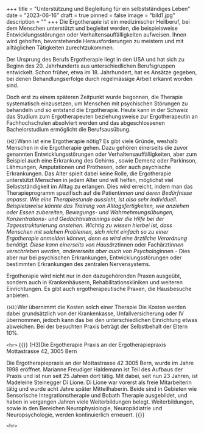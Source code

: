 +++
title = "Unterstützung und Begleitung für ein selbstständiges Leben"
date = "2023-06-16"
draft = true
pinned = false
image = "bild1.jpg"
description = ""
+++
Die Ergotherapie ist ein medizinischer Heilberuf, bei dem Menschen unterstützt und begleitet werden, die beispielsweise Entwicklungsstörungen oder Verhaltensauffälligkeiten aufweisen. Ihnen wird geholfen, bevorstehende Herausforderungen zu meistern und mit alltäglichen Tätigkeiten zurechtzukommen.  

Der Ursprung des Berufs Ergotherapie liegt in den USA und hat sich zu Beginn des 20. Jahrhunderts aus unterschiedlichen Berufsgruppen entwickelt. Schon früher, etwa im 18. Jahrhundert, hat es Ansätze gegeben, bei denen Behandlungserfolge durch regelmässige Arbeit erkannt worden sind.  

Doch erst zu einem späteren Zeitpunkt wurde begonnen, die Therapie systematisch einzusetzen, um Menschen mit psychischen Störungen zu behandeln und so entstand die Ergotherapie. Heute kann in der Schweiz das Studium zum Ergotherapeuten beziehungsweise zur Ergotherapeutin an Fachhochschulen absolviert werden und das abgeschlossenen Bachelorstudium ermöglicht die Berufsausübung.  

`(H2)`Wann ist eine Ergotherapie nötig? 
Es gibt viele Gründe, weshalb Menschen in die Ergotherapie gehen. Dazu gehören einerseits die zuvor genannten Entwicklungsstörungen oder Verhaltensauffälligkeiten, aber zum Beispiel auch eine Erkrankung des Gehirns , sowie Demenz oder Parkinson, Lähmungen, Amputationen und Prothesen, oder auch psychische Erkrankungen. Das Alter spielt dabei keine Rolle, die Ergotherapie unterstützt Menschen in jedem Alter und will helfen, möglichst viel Selbstständigkeit im Alltag zu erlangen. Dies wird erreicht, indem man das Therapieprogramm spezifisch auf die Patient*innen und deren Bedürfnisse anpasst. Wie eine Therapiestunde aussieht, ist also sehr individuell. Beispielsweise könnte das Training von Alltagsfertigkeiten, wie anziehen oder Essen zubereiten, Bewegungs- und Wahrnehmungsübungen, Konzentrations- und Gedächtnistrainings oder die Hilfe bei der Tagesstrukturierung anstehen. Wichtig zu wissen hierbei ist, dass Menschen mit solchen Problemen, sich nicht einfach so zu einer Ergotherapie anmelden können, denn es wird eine ärztliche Verordnung benötigt. Diese kann einerseits von Hausärzt*innen oder Fachärzt*innen verschrieben werden, andererseits aber auch von Psycholog*innen - Dies aber nur bei psychischen Erkrankungen, Entwicklungsstörungen oder bestimmten Erkrankungen des zentralen Nervensystems.  

Ergotherapie wird nicht nur in den dazugehörenden Praxen ausgeübt, sondern auch in Krankenhäusern, Rehabilitationskliniken und weiteren Einrichtungen. Es gibt auch ergotherapeutische Praxen, die Hausbesuche anbieten. 

`(H3)`Wer übernimmt die Kosten solch einer Therapie
Die Kosten werden dabei grundsätzlich von der Krankenkasse, Unfallversicherung oder IV übernommen, jedoch kann das bei den unterschiedlichen Einrichtung etwas abweichen. Bei der besuchten Praxis beträgt der Selbstbehalt der Eltern 10%. 

`<hr>`
{{<box>}} (H3)Die Ergotherapie Praxis an der Ergotherapiepraxis Mottastrasse 42, 3005 Bern  

Die Ergotherapiepraxis an der Mottastrasse 42 3005 Bern, wurde im Jahre 1998 eröffnet. Marianne Freudiger Haldemann ist Teil des Aufbaus der Praxis und ist nun seit 25 Jahren dort tätig. Mit dabei, seit nun 23 Jahren, ist Madeleine Steinegger Di Lione. Di Lione war vorerst als freie Mitarbeiterin tätig und wurde acht Jahre später Mitteilhaberin. Beide sind in Gebieten wie Sensorische Integrationstherapie und Bobath Therapie ausgebildet, und haben in vergangen Jahren viele Weiterbildungen belegt. Weiterbildungen, sowie in den Bereichen Neurophysiologie, Neuropädiatrie und Neuropsychologie, werden kontinuierlich erneuert. {{</box>}}

`<hr>`